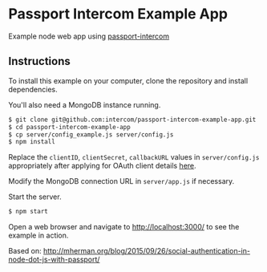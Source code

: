 Passport Intercom Example App
=============================

Example node web app using [passport-intercom](https://github.com/intercom/passport-intercom)


## Instructions

To install this example on your computer, clone the repository and install
dependencies.

You'll also need a MongoDB instance running.

```bash
$ git clone git@github.com:intercom/passport-intercom-example-app.git
$ cd passport-intercom-example-app
$ cp server/config_example.js server/config.js
$ npm install
```

Replace the `clientID`, `clientSecret`, `callbackURL` values in `server/config.js` appropriately after applying for OAuth client details [here](https://app.intercom.io/a/apps/_/settings/oauth).

Modify the MongoDB connection URL in `server/app.js` if necessary.

Start the server.

```bash
$ npm start
```

Open a web browser and navigate to [http://localhost:3000/](http://localhost:3000/)
to see the example in action.


Based on:
http://mherman.org/blog/2015/09/26/social-authentication-in-node-dot-js-with-passport/
